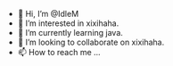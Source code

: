 - 👋 Hi, I’m @IdleM
- 👀 I’m interested in xixihaha.
- 🌱 I’m currently learning java.
- 💞️ I’m looking to collaborate on xixihaha.
- 📫 How to reach me ...

<!---
IdleM/IdleM is a ✨ special ✨ repository because its `README.md` (this file) appears on your GitHub profile.
You can click the Preview link to take a look at your changes.
--->
